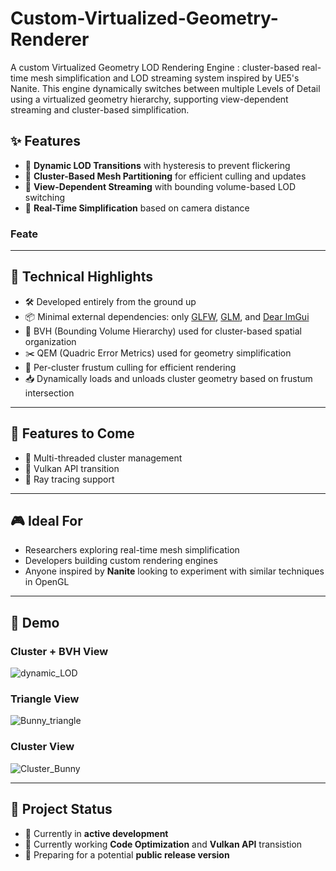 # Custom-Virtualized-Geometry-Renderer
A custom Virtualized Geometry LOD Rendering Engine : cluster-based real-time mesh simplification and LOD streaming system inspired by UE5's Nanite. This engine dynamically switches between multiple Levels of Detail using a virtualized geometry hierarchy, supporting view-dependent streaming and cluster-based simplification.


## ✨ Features

- 🔄 **Dynamic LOD Transitions** with hysteresis to prevent flickering  
- 🧩 **Cluster-Based Mesh Partitioning** for efficient culling and updates  
- 🚀 **View-Dependent Streaming** with bounding volume-based LOD switching  
- 🎯 **Real-Time Simplification** based on camera distance  
### Feate
---
## 🔧 Technical Highlights

- 🛠️ Developed entirely from the ground up
- 📦 Minimal external dependencies: only [GLFW](https://www.glfw.org/), [GLM](https://github.com/g-truc/glm), and [Dear ImGui](https://github.com/ocornut/imgui)
- 🌲 BVH (Bounding Volume Hierarchy) used for cluster-based spatial organization
- ✂️ QEM (Quadric Error Metrics) used for geometry simplification
- 🎯 Per-cluster frustum culling for efficient rendering
- 📥 Dynamically loads and unloads cluster geometry based on frustum intersection
---
## 🔭 Features to Come

- 🔄 Multi-threaded cluster management
- 🔄 Vulkan API transition
- 🔄 Ray tracing support

---
## 🎮 Ideal For

- Researchers exploring real-time mesh simplification  
- Developers building custom rendering engines  
- Anyone inspired by **Nanite** looking to experiment with similar techniques in OpenGL
---
## 🎥 Demo
### Cluster + BVH View
![dynamic_LOD](https://github.com/user-attachments/assets/1556bb78-c4d1-49c8-9804-0441a5426929)

### Triangle View
![Bunny_triangle](https://github.com/user-attachments/assets/71884b92-1fac-4cda-8e2a-037f38774314)

### Cluster View
![Cluster_Bunny](https://github.com/user-attachments/assets/68529280-5257-4bce-b72b-07ec685d527f)

---

## 🚧 Project Status

- 🔄 Currently in **active development** 
- 📍 Currently working **Code Optimization** and **Vulkan API** transistion
- 🧪 Preparing for a potential **public release version** 


